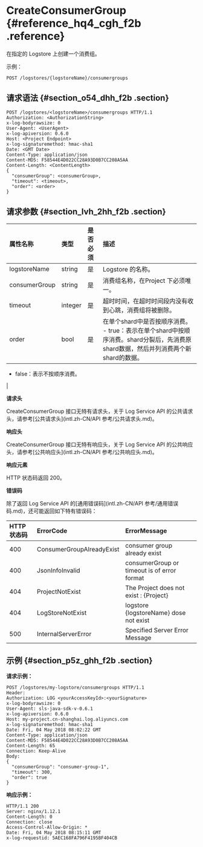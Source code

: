 # CreateConsumerGroup {#reference_hq4_cgh_f2b .reference}

在指定的 Logstore 上创建一个消费组。

示例：

``` {#codeblock_kbu_uk0_q4h}
POST /logstores/{logstoreName}/consumergroups
```

## 请求语法 {#section_o54_dhh_f2b .section}

``` {#codeblock_aqh_v5t_wxp}
POST /logstores/<logstoreName>/consumergroups HTTP/1.1
Authorization: <AuthorizationString>
x-log-bodyrawsize: 0
User-Agent: <UserAgent>
x-log-apiversion: 0.6.0
Host: <Project Endpoint>
x-log-signaturemethod: hmac-sha1
Date: <GMT Date>
Content-Type: application/json
Content-MD5: F58544E4D022CC28A93D0B7CC208A5AA
Content-Length: <ContentLength>
{
  "consumerGroup": <consumerGroup>,
  "timeout": <timeout>,
  "order": <order>
}
```

## 请求参数 {#section_lvh_2hh_f2b .section}

|属性名称|类型|是否必须|描述|
|:---|:-|:---|:-|
|logstoreName|string|是|Logstore 的名称。|
|consumerGroup|string|是|消费组名称，在Project 下必须唯一。|
|timeout|integer|是|超时时间，在超时时间段内没有收到心跳，消费组将被删除。|
|order|bool|是|在单个shard中是否按顺序消费。 -   true：表示在单个shard中按顺序消费。shard分裂后，先消费原shard数据，然后并列消费两个新shard的数据。
-   false：表示不按顺序消费。

 |

 **请求头** 

CreateConsumerGroup 接口无特有请求头，关于 Log Service API 的公共请求头，请参考[公共请求头](intl.zh-CN/API 参考/公共请求头.md)。

 **响应头** 

CreateConsumerGroup 接口无特有响应头，关于 Log Service API 的公共响应头，请参考[公共响应头](intl.zh-CN/API 参考/公共响应头.md)。

 **响应元素** 

HTTP 状态码返回 200。

 **错误码** 

除了返回 Log Service API 的[通用错误码](intl.zh-CN/API 参考/通用错误码.md)，还可能返回如下特有错误码：

|**HTTP状态码**|**ErrorCode**|**ErrorMessage**|
|:----------|:------------|:---------------|
|400|ConsumerGroupAlreadyExist|consumer group already exist|
|400|JsonInfoInvalid|consumerGroup or timeout is of error format|
|404|ProjectNotExist|The Project does not exist : \{Project\}|
|404|LogStoreNotExist|logstore \{logstoreName\} dose not exist|
|500|InternalServerError|Specified Server Error Message|

## 示例 {#section_p5z_ghh_f2b .section}

**请求示例：** 

``` {#codeblock_wv4_48f_tcz}
POST /logstores/my-logstore/consumergroups HTTP/1.1
Header:
Authorization: LOG <yourAccessKeyId>:<yourSignature>
x-log-bodyrawsize: 0
User-Agent: sls-java-sdk-v-0.6.1
x-log-apiversion: 0.6.0
Host: my-project.cn-shanghai.log.aliyuncs.com
x-log-signaturemethod: hmac-sha1
Date: Fri, 04 May 2018 08:02:22 GMT
Content-Type: application/json
Content-MD5: F58544E4D022CC28A93D0B7CC208A5AA
Content-Length: 65
Connection: Keep-Alive
Body:
{
  "consumerGroup": "consumer-group-1",
  "timeout": 300,
  "order": true
}
```

**响应示例：** 

``` {#codeblock_cld_waw_t8z}
HTTP/1.1 200
Server: nginx/1.12.1
Content-Length: 0
Connection: close
Access-Control-Allow-Origin: *
Date: Fri, 04 May 2018 08:15:11 GMT
x-log-requestid: 5AEC168FA796F4195BF404CB
```

